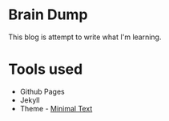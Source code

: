 # Brain Dump
This blog is attempt to write what I'm learning.

# Tools used
- Github Pages
- Jekyll
- Theme - [Minimal Text](https://github.com/clarkhacks/Minimal-Text) 